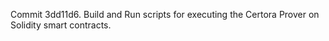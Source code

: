 Commit 3dd11d6.                    Build and Run scripts for executing the Certora Prover on Solidity smart contracts.